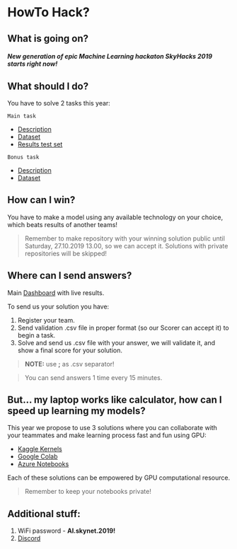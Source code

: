 HowTo Hack?
============




What is going on?
------------

##### New generation of epic Machine Learning hackaton SkyHacks 2019 starts right now!
 
What should I do?
------------

You have to solve 2 tasks this year:

`Main task`
* [Description](https://github.com/SkyhacksPL/Challenges/blob/master/2019/main/hackaton_description_of_task.docx)
* [Dataset](https://drive.google.com/file/d/1lXwT-KbXcG_lZ2O_x_pTV0Kaxxles8Fo/view?usp=sharing)
* [Results test set](https://drive.google.com/file/d/1GQuWW-e4zLj1mRxDUEJQnK93Q-HZfLF3/view?usp=sharing)

`Bonus task`
* [Description](https://github.com/SkyhacksPL/Challenges/tree/master/2019/bonus)
* [Dataset](https://drive.google.com/file/d/16nNJPWtIMeWb9PmYU0E3cjY5iUIkTMtv/view?usp=sharing)

 
How can I win?
------------

You have to make a model using any available technology on your choice, which beats results of another teams! 
> Remember to make repository with your winning solution public until Saturday, 27.10.2019 13.00, so we can accept it. Solutions with private repositories will be skipped!

 
Where can I send answers?
------------
Main [Dashboard](https://judge.skygate.io/) with live results.

To send us your solution you have:
1. Register your team.
2. Send validation .csv file in proper format (so our Scorer can accept it) to begin a task.
3. Solve and send us .csv file with your answer, we will validate it, and show a final score for your solution. 

> **NOTE:** use **;** as .csv separator!

> You can send answers 1 time every 15 minutes.


 
But… my laptop works like calculator, how can I speed up learning my models?
------------
This year we propose to use 3 solutions where you can collaborate with your teammates and make learning process fast and fun using GPU:

* [Kaggle Kernels](https://www.kaggle.com/kernels)
* [Google Colab](https://colab.research.google.com/notebooks/welcome.ipynb#)
* [Azure Notebooks](https://notebooks.azure.com/)
 
Each of these solutions can be empowered by GPU computational resource. 

>Remember to keep your notebooks private!

 
Additional stuff:
------------

 1. WiFi password - **AI.skynet.2019!**
 2. [Discord](https://discord.gg/3sHrTez)

